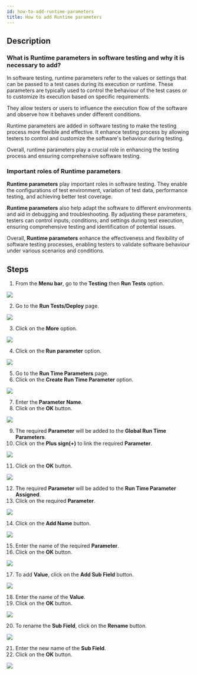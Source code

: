 ```yaml
---
id: how-to-add-runtime-parameters
title: How to add Runtime parameters
---
```


## Description

### What is Runtime parameters in software testing and why it is necessary to add?

In software testing, runtime parameters refer to the values or settings that can be passed to a test cases during its execution or runtime. These parameters are typically used to control the behaviour of the test cases or to customize its execution based on specific requirements.  

They allow testers or users to influence the execution flow of the software and observe how it behaves under different conditions.  

Runtime parameters are added in software testing to make the testing process more flexible and effective. It enhance testing process by allowing testers to control and customize the software's behaviour during testing.  

Overall, runtime parameters play a crucial role in enhancing the testing process and ensuring comprehensive software testing.  

### Important roles of Runtime parameters

**Runtime parameters** play important roles in software testing. They enable the configurations of test environment, variation of test data, performance testing, and achieving better test coverage.

**Runtime parameters** also help adapt the software to different environments and aid in debugging and troubleshooting. By adjusting these parameters, testers can control inputs, conditions, and settings during test execution, ensuring comprehensive testing and identification of potential issues.

Overall, **Runtime parameters** enhance the effectiveness and flexibility of software testing processes, enabling testers to validate software behaviour under various scenarios and conditions.

## Steps



1. From the **Menu bar**, go to the **Testing** then **Run Tests** option.

![](/img/how-tos/how-to-add-runtime-parameters/test-run.png)

2. Go to the **Run Tests/Deploy** page.

![](/img/how-tos/how-to-add-runtime-parameters/run-test-pg.png)

3. Click on the **More** option.

![](/img/how-tos/how-to-add-runtime-parameters/run-more.png)

4. Click on the **Run parameter** option.

![](/img/how-tos/how-to-add-runtime-parameters/run-parameter.png)

5. Go to the **Run Time Parameters** page.
6. Click on the **Create Run Time Parameter** option.

![](/img/how-tos/how-to-add-runtime-parameters/create-parameter.png)

7. Enter the **Parameter Name**.
8. Click on the **OK** button.

![](/img/how-tos/how-to-add-runtime-parameters/parameter_name.png)

9. The required **Parameter** will be added to the **Global Run Time  Parameters**.
10. Click on the **Plus sign(+)** to link the required **Parameter**.

![](/img/how-tos/how-to-add-runtime-parameters/test-runtime.png)

11. Click on the **OK** button.

![](/img/how-tos/how-to-add-runtime-parameters/link-runtime.png)

12. The required **Parameter** will be added to the **Run Time Parameter Assigned**.
13. Click on the required **Parameter**.

![](/img/how-tos/how-to-add-runtime-parameters/assigned-runtime.png)

14. Click on the **Add Name** button.

![](/img/how-tos/how-to-add-runtime-parameters/add-name.png)

15. Enter the name of the required **Parameter**.
16. Click on the **OK** button.

![](/img/how-tos/how-to-add-runtime-parameters/test-parameter.png)

17. To add **Value**, click on the **Add Sub Field** button.

![](/img/how-tos/how-to-add-runtime-parameters/sub-field.png)

18. Enter the name of the **Value**.
19. Click on the **OK** button.

![](/img/how-tos/how-to-add-runtime-parameters/test-field.png)

20. To rename the **Sub Field**, click on the **Rename** button.

![](/img/how-tos/how-to-add-runtime-parameters/rename-field.png)

21. Enter the new name of the **Sub Field**.
22. Click on the **OK** button.

![](/img/how-tos/how-to-add-runtime-parameters/new-para-name.png)